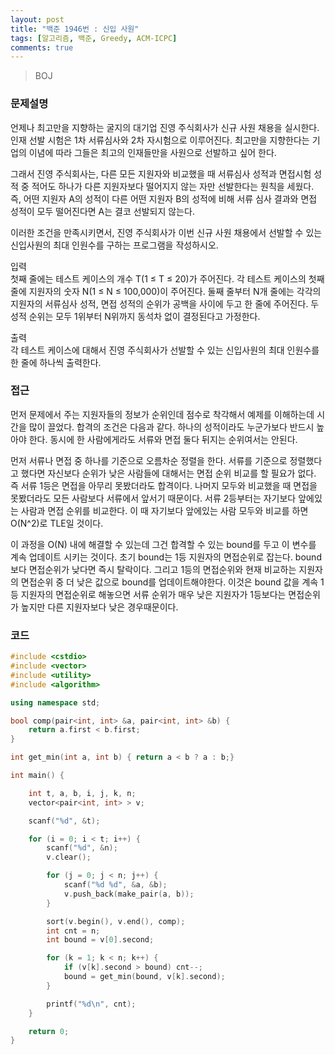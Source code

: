 ```yaml
---
layout: post
title: "백준 1946번 : 신입 사원"
tags: [알고리즘, 백준, Greedy, ACM-ICPC]
comments: true
---
```


> BOJ  

### 문제설명  
언제나 최고만을 지향하는 굴지의 대기업 진영 주식회사가 신규 사원 채용을 실시한다. 인재 선발 시험은 1차 서류심사와 2차 자시험으로 이루어진다. 최고만을 지향한다는 기업의 이념에 따라 그들은 최고의 인재들만을 사원으로 선발하고 싶어 한다.  

그래서 진영 주식회사는, 다른 모든 지원자와 비교했을 때 서류심사 성적과 면접시험 성적 중 적어도 하나가 다른 지원자보다 떨어지지 않는 자만 선발한다는 원칙을 세웠다. 즉, 어떤 지원자 A의 성적이 다른 어떤 지원자 B의 성적에 비해 서류 심사 결과와 면접 성적이 모두 떨어진다면 A는 결코 선발되지 않는다.  

이러한 조건을 만족시키면서, 진영 주식회사가 이번 신규 사원 채용에서 선발할 수 있는 신입사원의 최대 인원수를 구하는 프로그램을 작성하시오.  

입력  
첫째 줄에는 테스트 케이스의 개수 T(1 ≤ T ≤ 20)가 주어진다. 각 테스트 케이스의 첫째 줄에 지원자의 숫자 N(1 ≤ N ≤ 100,000)이 주어진다. 둘째 줄부터 N개 줄에는 각각의 지원자의 서류심사 성적, 면접 성적의 순위가 공백을 사이에 두고 한 줄에 주어진다. 두 성적 순위는 모두 1위부터 N위까지 동석차 없이 결정된다고 가정한다.  

출력  
각 테스트 케이스에 대해서 진영 주식회사가 선발할 수 있는 신입사원의 최대 인원수를 한 줄에 하나씩 출력한다.  

### 접근  
먼저 문제에서 주는 지원자들의 정보가 순위인데 점수로 착각해서 예제를 이해하는데 시간을 많이 끌었다. 합격의 조건은 다음과 같다. 하나의 성적이라도 누군가보다 반드시 높아야 한다. 동시에 한 사람에게라도 서류와 면접 둘다 뒤지는 순위여서는 안된다.  

먼저 서류나 면접 중 하나를 기준으로 오름차순 정렬을 한다. 서류를 기준으로 정렬했다고 했다면 자신보다 순위가 낮은 사람들에 대해서는 면접 순위 비교를 할 필요가 없다. 즉 서류 1등은 면접을 아무리 못봤더라도 합격이다. 나머지 모두와 비교했을 때 면접을 못봤더라도 모든 사람보다 서류에서 앞서기 때문이다. 서류 2등부터는 자기보다 앞에있는 사람과 면접 순위를 비교한다. 이 때 자기보다 앞에있는 사람 모두와 비교를 하면 O(N^2)로 TLE일 것이다.  

이 과정을 O(N) 내에 해결할 수 있는데 그건 합격할 수 있는 bound를 두고 이 변수를 계속 업데이트 시키는 것이다. 초기 bound는 1등 지원자의 면접순위로 잡는다. bound보다 면접순위가 낮다면 즉시 탈락이다. 그리고 1등의 면접순위와 현재 비교하는 지원자의 면접순위 중 더 낮은 값으로 bound를 업데이트해야한다. 이것은 bound 값을 계속 1등 지원자의 면접순위로 해놓으면 서류 순위가 매우 낮은 지원자가 1등보다는 면접순위가 높지만 다른 지원자보다 낮은 경우때문이다.  

### 코드  
~~~c++
#include <cstdio>
#include <vector>
#include <utility>
#include <algorithm>

using namespace std;

bool comp(pair<int, int> &a, pair<int, int> &b) {
    return a.first < b.first;
}

int get_min(int a, int b) { return a < b ? a : b;}

int main() {

    int t, a, b, i, j, k, n;
    vector<pair<int, int> > v;

    scanf("%d", &t);

    for (i = 0; i < t; i++) {
        scanf("%d", &n);
        v.clear();

        for (j = 0; j < n; j++) {
            scanf("%d %d", &a, &b);
            v.push_back(make_pair(a, b));
        }

        sort(v.begin(), v.end(), comp);
        int cnt = n;
        int bound = v[0].second;

        for (k = 1; k < n; k++) {
            if (v[k].second > bound) cnt--;
            bound = get_min(bound, v[k].second);
        }

        printf("%d\n", cnt);
    }

    return 0;
}
~~~